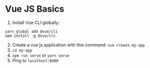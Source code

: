 # Vue JS Basics

1. Install Vue CLI globally:

```
yarn global add @vue/cli
npm install -g @vue/cli

```

2. Create a vue js application with this command: `vue create my-app`
3. `cd my-app`
4. `npm run serve` or `yarn serve`
5. Ping to `localhost:8080`
